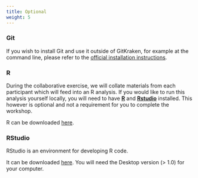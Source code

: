 ```yaml
---
title: Optional
weight: 5
---
```


### Git

If you wish to install Git and use it outside of GitKraken, for example at the command line, please refer to the
[official installation instructions](https://git-scm.com/book/en/v2/Getting-Started-Installing-Git).


### R

During the collaborative exercise, we will collate materials from each participant which will feed into an R
analysis. If you would like to run this analysis yourself locally, you will need to have
**[R](https://www.r-project.org)** and **[Rstudio](https://www.rstudio.coim)** installed. This however is optional and
not a requirement for you to complete the workshop.

R can be downloaded [here](https://cran.r-project.org/mirrors.html).

### RStudio
RStudio is an environment for developing R code.

It can be downloaded [here](https://www.rstudio.com/products/rstudio/download/).
You will need the Desktop version (> 1.0) for your computer.
